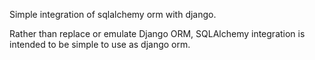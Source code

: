 Simple integration of sqlalchemy orm with django.

Rather than replace or emulate Django ORM, SQLAlchemy integration is intended to be simple to use as django orm.
